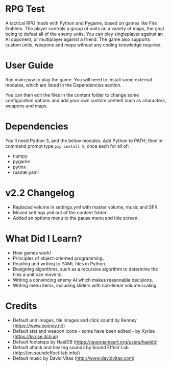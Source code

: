 # RPG Test
A tactical RPG made with Python and Pygame, based on games like Fire Emblem. The player controls a group of units on a variety of maps, the goal being to defeat all of the enemy units. You can play singleplayer against an AI opponent, or multiplayer against a friend. The game also supports custom units, weapons and maps without any coding knowledge required.

# User Guide
Run main.pyw to play the game. You will need to install some external modules, which are listed in the Dependencies section.

You can then edit the files in the content folder to change some configuration options and add your own custom content such as characters, weapons and maps.

# Dependencies
You'll need Python 3, and the below modules. Add Python to PATH, then in command prompt type `pip install X`, once each for all of:
 - numpy
 - pygame
 - pytmx
 - ruamel.yaml

# v2.2 Changelog
 - Replaced volume in settings.yml with master volume, music and SFX.
 - Moved settings.yml out of the content folder.
 - Added an options menu to the pause menu and title screen.

# What Did I Learn?
 - How games work!
 - Principles of object-oriented programming.
 - Reading and writing to YAML files in Python.
 - Designing algorithms, such as a recursive algorithm to determine the tiles a unit can move to.
 - Writing a convincing enemy AI which makes reasonable decisions.
 - Writing menu items, including sliders with non-linear volume scaling.

# Credits
 - Default unit images, tile images and click sound by Kenney (https://www.kenney.nl/)
 - Default stat and weapon icons - some have been edited - by Kyrise (https://kyrise.itch.io)
 - Default footsteps by HaelDB (https://opengameart.org/users/haeldb)
 - Default attack and healing sounds by Sound Effect Lab (http://en.soundeffect-lab.info/)
 - Default music by David Vitas (http://www.davidvitas.com)
